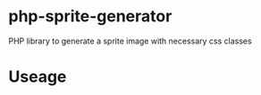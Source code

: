 php-sprite-generator
====================

PHP library to generate a sprite image with necessary css classes


Useage
======
